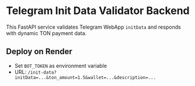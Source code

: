 
# Telegram Init Data Validator Backend

This FastAPI service validates Telegram WebApp `initData` and responds with dynamic TON payment data.

## Deploy on Render

- Set `BOT_TOKEN` as environment variable
- URL: `/init-data?initData=...&ton_amount=1.5&wallet=...&description=...`
